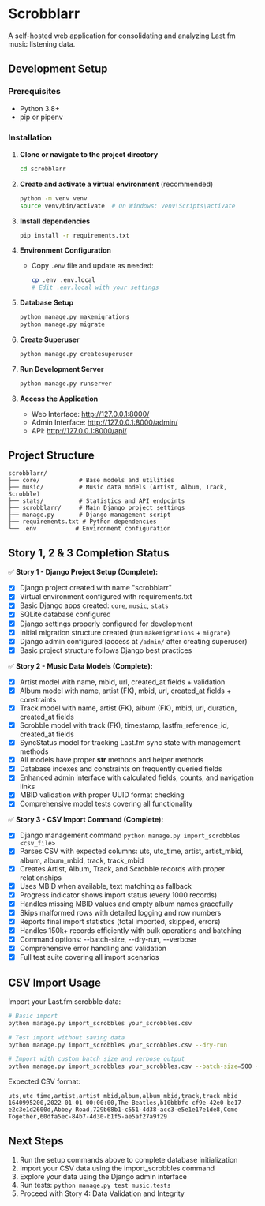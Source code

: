 # Scrobblarr

A self-hosted web application for consolidating and analyzing Last.fm music listening data.

## Development Setup

### Prerequisites
- Python 3.8+
- pip or pipenv

### Installation

1. **Clone or navigate to the project directory**
   ```bash
   cd scrobblarr
   ```

2. **Create and activate a virtual environment** (recommended)
   ```bash
   python -m venv venv
   source venv/bin/activate  # On Windows: venv\Scripts\activate
   ```

3. **Install dependencies**
   ```bash
   pip install -r requirements.txt
   ```

4. **Environment Configuration**
   - Copy `.env` file and update as needed:
     ```bash
     cp .env .env.local
     # Edit .env.local with your settings
     ```

5. **Database Setup**
   ```bash
   python manage.py makemigrations
   python manage.py migrate
   ```

6. **Create Superuser**
   ```bash
   python manage.py createsuperuser
   ```

7. **Run Development Server**
   ```bash
   python manage.py runserver
   ```

8. **Access the Application**
   - Web Interface: http://127.0.0.1:8000/
   - Admin Interface: http://127.0.0.1:8000/admin/
   - API: http://127.0.0.1:8000/api/

## Project Structure

```
scrobblarr/
├── core/           # Base models and utilities
├── music/          # Music data models (Artist, Album, Track, Scrobble)
├── stats/          # Statistics and API endpoints
├── scrobblarr/     # Main Django project settings
├── manage.py       # Django management script
├── requirements.txt # Python dependencies
└── .env           # Environment configuration
```

## Story 1, 2 & 3 Completion Status

✅ **Story 1 - Django Project Setup (Complete):**
- [x] Django project created with name "scrobblarr"
- [x] Virtual environment configured with requirements.txt
- [x] Basic Django apps created: `core`, `music`, `stats`
- [x] SQLite database configured
- [x] Django settings properly configured for development
- [x] Initial migration structure created (run `makemigrations` + `migrate`)
- [x] Django admin configured (access at `/admin/` after creating superuser)
- [x] Basic project structure follows Django best practices

✅ **Story 2 - Music Data Models (Complete):**
- [x] Artist model with name, mbid, url, created_at fields + validation
- [x] Album model with name, artist (FK), mbid, url, created_at fields + constraints
- [x] Track model with name, artist (FK), album (FK), mbid, url, duration, created_at fields
- [x] Scrobble model with track (FK), timestamp, lastfm_reference_id, created_at fields
- [x] SyncStatus model for tracking Last.fm sync state with management methods
- [x] All models have proper __str__ methods and helper methods
- [x] Database indexes and constraints on frequently queried fields
- [x] Enhanced admin interface with calculated fields, counts, and navigation links
- [x] MBID validation with proper UUID format checking
- [x] Comprehensive model tests covering all functionality

✅ **Story 3 - CSV Import Command (Complete):**
- [x] Django management command `python manage.py import_scrobbles <csv_file>`
- [x] Parses CSV with expected columns: uts, utc_time, artist, artist_mbid, album, album_mbid, track, track_mbid
- [x] Creates Artist, Album, Track, and Scrobble records with proper relationships
- [x] Uses MBID when available, text matching as fallback
- [x] Progress indicator shows import status (every 1000 records)
- [x] Handles missing MBID values and empty album names gracefully
- [x] Skips malformed rows with detailed logging and row numbers
- [x] Reports final import statistics (total imported, skipped, errors)
- [x] Handles 150k+ records efficiently with bulk operations and batching
- [x] Command options: --batch-size, --dry-run, --verbose
- [x] Comprehensive error handling and validation
- [x] Full test suite covering all import scenarios

## CSV Import Usage

Import your Last.fm scrobble data:
```bash
# Basic import
python manage.py import_scrobbles your_scrobbles.csv

# Test import without saving data
python manage.py import_scrobbles your_scrobbles.csv --dry-run

# Import with custom batch size and verbose output
python manage.py import_scrobbles your_scrobbles.csv --batch-size=500 --verbose
```

Expected CSV format:
```csv
uts,utc_time,artist,artist_mbid,album,album_mbid,track,track_mbid
1640995200,2022-01-01 00:00:00,The Beatles,b10bbbfc-cf9e-42e0-be17-e2c3e1d2600d,Abbey Road,729b68b1-c551-4d38-acc3-e5e1e17e1de8,Come Together,60dfa5ec-84b7-4d30-b1f5-ae5af27a9f29
```

## Next Steps

1. Run the setup commands above to complete database initialization
2. Import your CSV data using the import_scrobbles command
3. Explore your data using the Django admin interface
4. Run tests: `python manage.py test music.tests`
5. Proceed with Story 4: Data Validation and Integrity